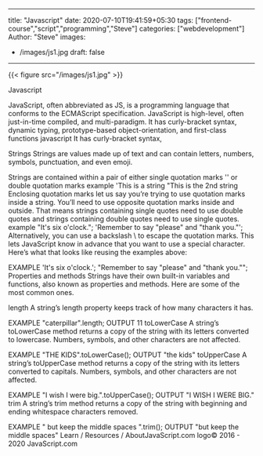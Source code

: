 
---
title: "Javascript"
date: 2020-07-10T19:41:59+05:30
tags: ["frontend-course","script","programming","Steve"]
categories: ["webdevelopment"]
Author: "Steve"
images:
  - /images/js1.jpg
draft: false
---

{{< figure src="/images/js1.jpg" >}}

Javascript

JavaScript, often abbreviated as JS, is a programming language that conforms to the ECMAScript specification. JavaScript is high-level, often just-in-time compiled, and multi-paradigm. It has curly-bracket syntax, dynamic typing, prototype-based object-orientation, and first-class functions
javascript It has curly-bracket syntax,

Strings
Strings are values made up of text and can contain letters, numbers, symbols, punctuation, and even emoji.

Strings are contained within a pair of either single quotation marks '' or double quotation marks
example
'This is a string
"This is the 2nd string
Enclosing quotation marks let us say you’re trying to use quotation marks inside a string. You’ll need to use opposite quotation marks inside and outside. That means strings containing single quotes need to use double quotes and strings containing double quotes need to use single quotes.
example
"It's six o'clock.";
'Remember to say "please" and "thank you."';
Alternatively, you can use a backslash \ to escape the quotation marks. This lets JavaScript know in advance that you want to use a special character.
Here’s what that looks like reusing the examples above:

EXAMPLE
'It\'s six o\'clock.';
"Remember to say \"please\" and \"thank you.\"";
Properties and methods
Strings have their own built-in variables and functions, also known as properties and methods. Here are some of the most common ones.

length
A string’s length property keeps track of how many characters it has.

EXAMPLE
"caterpillar".length;
OUTPUT
11
toLowerCase
A string’s toLowerCase method returns a copy of the string with its letters converted to lowercase. Numbers, symbols, and other characters are not affected.

EXAMPLE
"THE KIDS".toLowerCase();
OUTPUT
"the kids"
toUpperCase
A string’s toUpperCase method returns a copy of the string with its letters converted to capitals. Numbers, symbols, and other characters are not affected.

EXAMPLE
"I wish I were big.".toUpperCase();
OUTPUT
"I WISH I WERE BIG."
trim
A string’s trim method returns a copy of the string with beginning and ending whitespace characters removed.

EXAMPLE
"   but keep the middle spaces   ".trim();
OUTPUT
"but keep the middle spaces"
Learn / Resources / AboutJavaScript.com logo© 2016 - 2020 JavaScript.com
